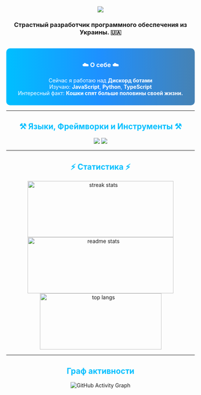 <div align="center">
    <h1>
        <img src="https://readme-typing-svg.herokuapp.com/?font=Righteous&size=35&center=true&vCenter=true&width=500&height=70&duration=4000&color=00BFFF&lines=Hello,+friend!+;+I'm+Shanya!" />
    </h1>
    <h3>Страстный разработчик программного обеспечения из Украины. 🇺🇦</h3>
</div>

<br/>

<div align="center" style="padding: 10px; background: linear-gradient(to right, #00bfff, #1e90ff, #4682b4); border-radius: 10px; color: white;">

### ☁️ О себе ☁️
 Сейчас я работаю над **Дискорд ботами**  
 Изучаю: **JavaScript**, **Python**, **TypeScript**  
 Интересный факт: **Кошки спят больше половины своей жизни.**

</div>

<hr/>

<h2 align="center" style="color: #00BFFF;">⚒️ Языки, Фреймворки и Инструменты ⚒️</h2>
<div align="center">
    <img src="https://skillicons.dev/icons?i=react,bootstrap,mui,html,css,vscode,github,figma,tailwind,git,r" />
    <img src="https://skillicons.dev/icons?i=nodejs,python,javascript,typescript,express,firebase,mongodb,c,java,nextjs,mysql,flask" />
</div>

<hr/>

<h2 align="center" style="color: #00BFFF;">⚡ Статистика ⚡</h2>
<div align="center">
    <img width="390" height="150" src="https://github-readme-streak-stats-salesp07.vercel.app/?user=shzanya&count_private=true&theme=react&border_radius=10" alt="streak stats" />
    <img width="390" height="150" src="https://github-readme-stats-salesp07.vercel.app/api?username=shzanya&count_private=true&show_icons=true&theme=react&rank_icon=github&border_radius=10" alt="readme stats" />
    <br />
    <img width="325" height="150" align="center" src="https://github-readme-stats-salesp07.vercel.app/api/top-langs/?username=shzanya&hide=HTML&langs_count=8&layout=compact&theme=react&border_radius=10&size_weight=0.5&count_weight=0.5&exclude_repo=github-readme-stats" alt="top langs" />
</div>

<hr/>

<div align="center">
    <h2 style="color: #00BFFF;">Граф активности</h2>
    <p>
        <img src="https://github-readme-activity-graph.vercel.app/graph?username=shzanya&theme=react-dark" alt="GitHub Activity Graph" />
    </p>
</div>
